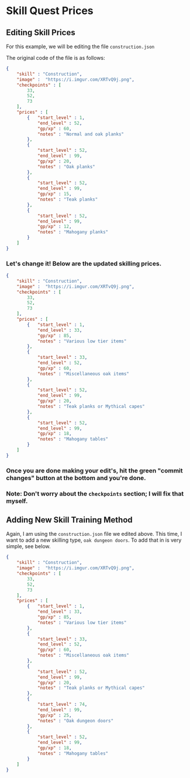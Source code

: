 # Skill Quest Prices

## Editing Skill Prices

For this example, we will be editing the file `construction.json`

The original code of the file is as follows:

```json
{
    "skill" : "Construction",
    "image" :  "https://i.imgur.com/XRTvQ9j.png",
    "checkpoints" : [
        33,
        52,
        73
    ],
    "prices" : [
        {   "start_level" : 1,
            "end_level" : 52,
            "gp/xp" : 60,
            "notes" : "Normal and oak planks"
        },
        {
            "start_level" : 52,
            "end_level" : 99,
            "gp/xp" : 20,
            "notes" : "Oak planks"
        },
        {
            "start_level" : 52,
            "end_level" : 99,
            "gp/xp" : 15,
            "notes" : "Teak planks"
        },
        {
            "start_level" : 52,
            "end_level" : 99,
            "gp/xp" : 12,
            "notes" : "Mahogany planks"
        }
    ]
}
```

### Let's change it! Below are the updated skilling prices.

```json
{
    "skill" : "Construction",
    "image" :  "https://i.imgur.com/XRTvQ9j.png",
    "checkpoints" : [
        33,
        52,
        73
    ],
    "prices" : [
        {   "start_level" : 1,
            "end_level" : 33,
            "gp/xp" : 85,
            "notes" : "Various low tier items"
        },
        {
            "start_level" : 33,
            "end_level" : 52,
            "gp/xp" : 60,
            "notes" : "Miscellaneous oak items" 
        },
        {
            "start_level" : 52,
            "end_level" : 99,
            "gp/xp" : 20,
            "notes" : "Teak planks or Mythical capes"
        },
        {
            "start_level" : 52,
            "end_level" : 99,
            "gp/xp" : 18,
            "notes" : "Mahogany tables"
        }
    ]
}
```

### Once you are done making your edit's, hit the green "commit changes" button at the bottom and you're done.
### Note: Don't worry about the `checkpoints` section; I will fix that myself.

## Adding New Skill Training Method 
Again, I am using the `construction.json` file we edited above.
This time, I want to add a new skilling type, `oak dungeon doors`.
To add that in is very simple, see below.

```json
{
    "skill" : "Construction",
    "image" :  "https://i.imgur.com/XRTvQ9j.png",
    "checkpoints" : [
        33,
        52,
        73
    ],
    "prices" : [
        {   "start_level" : 1,
            "end_level" : 33,
            "gp/xp" : 85,
            "notes" : "Various low tier items"
        },
        {
            "start_level" : 33,
            "end_level" : 52,
            "gp/xp" : 60,
            "notes" : "Miscellaneous oak items" 
        },
        {
            "start_level" : 52,
            "end_level" : 99,
            "gp/xp" : 20,
            "notes" : "Teak planks or Mythical capes"
        },
        {
            "start_level" : 74,
            "end_level" : 99,
            "gp/xp" : 25,
            "notes" : "Oak dungeon doors"
        },
        {
            "start_level" : 52,
            "end_level" : 99,
            "gp/xp" : 18,
            "notes" : "Mahogany tables"
        }
    ]
}
```
